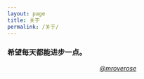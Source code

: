 ```yaml
---
layout: page
title: 关于
permalink: /关于/
---
```


### 希望每天都能进步一点。


<p class="message" style="text-align:center">
<a href="https://github.com/mroverose"><em>@mroverose</em>
</a>
</p>





